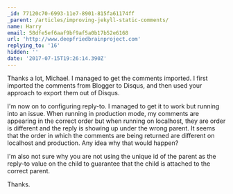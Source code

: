 ```yaml
---
_id: 77120c70-6993-11e7-8901-815fa61174ff
_parent: /articles/improving-jekyll-static-comments/
name: Harry
email: 58dfe5ef6aaf9bf9af5a0b17b52e6168
url: 'http://www.deepfriedbrainproject.com'
replying_to: '16'
hidden: ''
date: '2017-07-15T19:26:14.390Z'
---
```


Thanks a lot, Michael. I managed to get the comments imported. I first imported the comments from Blogger to Disqus, and then used your approach to export them out of Disqus.

I'm now on to configuring reply-to. I managed to get it to work but running into an issue. When running in production mode, my comments are appearing in the correct order but when running on localhost, they are order is different and the reply is showing up under the wrong parent. It seems that the order in which the comments are being returned are different on localhost and production. Any idea why that would happen?

I'm also not sure why you are not using the unique id of the parent as the reply-to value on the child to guarantee that the child is attached to the correct parent.

Thanks.
